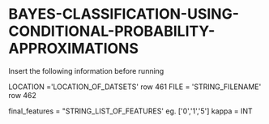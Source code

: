 # BAYES-CLASSIFICATION-USING-CONDITIONAL-PROBABILITY-APPROXIMATIONS

Insert the following information before running

LOCATION ='LOCATION_OF_DATSETS' row 461 
FILE = 'STRING_FILENAME' row 462 

final_features = "STRING_LIST_OF_FEATURES' eg. ['0','1','5'] 
kappa = INT 
